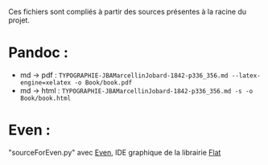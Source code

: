 Ces fichiers sont compliés à partir des sources présentes à la racine du projet.

# Pandoc :

* md -> pdf : `TYPOGRAPHIE-JBAMarcellinJobard-1842-p336_356.md --latex-engine=xelatex -o Book/book.pdf`
* md -> html : `TYPOGRAPHIE-JBAMarcellinJobard-1842-p336_356.md -s -o Book/book.html`

# Even :

"sourceForEven.py" avec [Even](http://xxyxyz.org/even/), IDE graphique de la librairie [Flat](http://xxyxyz.org/flat)
